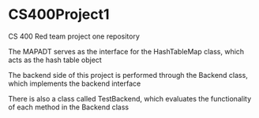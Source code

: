 # CS400Project1
CS 400 Red team project one repository

The MAPADT serves as the interface for the HashTableMap class, which acts as the hash table object

The backend side of this project is performed through the Backend class, which implements the backend interface

There is also a class called TestBackend, which evaluates the functionality of each method in the Backend class
